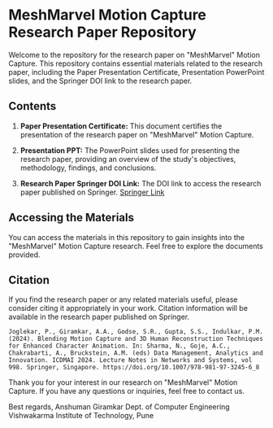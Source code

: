 # MeshMarvel Motion Capture Research Paper Repository

Welcome to the repository for the research paper on "MeshMarvel" Motion Capture. This repository contains essential materials related to the research paper, including the Paper Presentation Certificate, Presentation PowerPoint slides, and the Springer DOI link to the research paper.

## Contents

1. **Paper Presentation Certificate:** This document certifies the presentation of the research paper on "MeshMarvel" Motion Capture.

2. **Presentation PPT:** The PowerPoint slides used for presenting the research paper, providing an overview of the study's objectives, methodology, findings, and conclusions.

3. **Research Paper Springer DOI Link:** The DOI link to access the research paper published on Springer. [Springer Link](https://link.springer.com/chapter/10.1007/978-981-97-3245-6_8)

## Accessing the Materials

You can access the materials in this repository to gain insights into the "MeshMarvel" Motion Capture research. Feel free to explore the documents provided.

## Citation

If you find the research paper or any related materials useful, please consider citing it appropriately in your work. Citation information will be available in the research paper published on Springer.

```
Joglekar, P., Giramkar, A.A., Godse, S.R., Gupta, S.S., Indulkar, P.M. (2024). Blending Motion Capture and 3D Human Reconstruction Techniques for Enhanced Character Animation. In: Sharma, N., Goje, A.C., Chakrabarti, A., Bruckstein, A.M. (eds) Data Management, Analytics and Innovation. ICDMAI 2024. Lecture Notes in Networks and Systems, vol 998. Springer, Singapore. https://doi.org/10.1007/978-981-97-3245-6_8

```

Thank you for your interest in our research on "MeshMarvel" Motion Capture. If you have any questions or inquiries, feel free to contact us.

Best regards,
Anshuman Giramkar
Dept. of Computer Engineering
Vishwakarma Institute of Technology, Pune
